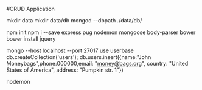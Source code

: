 #CRUD Application

mkdir data
mkdir data/db
mongod --dbpath ./data/db/ 

npm init
npm i --save express pug nodemon mongoose body-parser bower
bower install jquery

mongo --host localhost --port 27017
	use userbase
	db.createCollection('users');
	db.users.insert({name:"John Moneybags",phone:000000,email: "money@bags.org", country: "United States of America", address: "Pumpkin str. 1"}) 

nodemon
